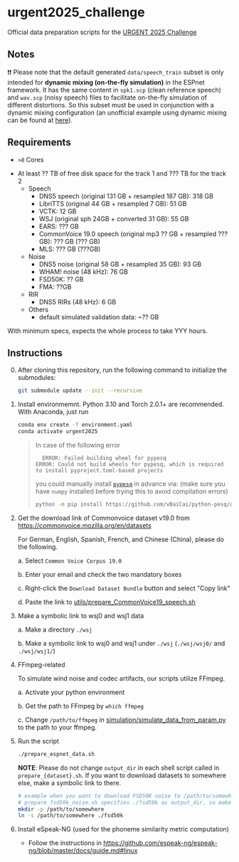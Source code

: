 # urgent2025_challenge
Official data preparation scripts for the [URGENT 2025 Challenge](https://urgent-challenge.github.io/urgent2025/)

## Notes

❗️❗️ Please note that the default generated `data/speech_train` subset is only intended for **dynamic mixing (on-the-fly simulation)** in the ESPnet framework. It has the same content in `spk1.scp` (clean reference speech) and `wav.scp` (noisy speech) files to facilitate on-the-fly simulation of different distortions. So this subset must be used in conjunction with a dynamic mixing configuration (an unofficial example using dynamic mixing can be found at [here](https://github.com/Emrys365/espnet/blob/urgent2024/egs2/urgent24/enh1/conf/tuning/train_enh_bsrnn_large_noncausal_dynamic_mixing.yaml#L34-L64)).
<!-- 
* To use a fixed simulation training set (without dynamic mixing), you could follow the [commented lines](https://github.com/urgent-challenge/urgent2024_challenge/blob/main/prepare_espnet_data.sh#L188-L210) in the [`prepare_espnet_data.sh`](https://github.com/urgent-challenge/urgent2024_challenge/blob/main/prepare_espnet_data.sh) script to generate `data/train`.
-->

## Requirements

- `>8` Cores
<!-- - At least `1` GPU (4 or 8 GPUs are recommended for speedup in DNSMOS or other DNN-based metric calculation) -->
- At least ?? TB of free disk space for the track 1 and ??? TB for the track 2
  - Speech
    - DNS5 speech (original 131 GB + resampled 187 GB): 318 GB
    - LibriTTS (original 44 GB + resampled 7 GB): 51 GB
    - VCTK: 12 GB
    - WSJ (original sph 24GB + converted 31 GB): 55 GB
    - EARS: ??? GB
    - CommonVoice 19.0 speech (original mp3 ?? GB + resampled ??? GB): ??? GB (??? GB)
    - MLS: ??? GB (???GB)
  - Noise
    - DNS5 noise (original 58 GB + resampled 35 GB): 93 GB
    - WHAM! noise (48 kHz): 76 GB
    - FSD50K: ?? GB
    - FMA: ??GB
  - RIR
    - DNS5 RIRs (48 kHz): 6 GB
  - Others
    - default simulated validation data: ~?? GB

With minimum specs, expects the whole process to take YYY hours.

## Instructions

0. After cloning this repository, run the following command to initialize the submodules:
    ```bash
    git submodule update --init --recursive
    ```

1. Install environmemnt. Python 3.10 and Torch 2.0.1+ are recommended.
   With Anaconda, just run

    ```bash
    conda env create -f environment.yaml
    conda activate urgent2025
    ```

    > In case of the following error
    > ```
    >   ERROR: Failed building wheel for pypesq
    > ERROR: Could not build wheels for pypesq, which is required to install pyproject.toml-based projects
    > ```
    > you could manually install [`pypesq`](https://github.com/vBaiCai/python-pesq) in advance via: 
    > (make sure you have `numpy` installed before trying this to avoid compilation errors)
    > ```bash
    > python -m pip install https://github.com/vBaiCai/python-pesq/archive/master.zip
    > ```

2. Get the download link of Commonvoice dataset v19.0 from https://commonvoice.mozilla.org/en/datasets

    For German, English, Spanish, French, and Chinese (China), please do the following.

    a. Select `Common Voice Corpus 19.0`

    b. Enter your email and check the two mandatory boxes

    c. Right-click the `Download Dataset Bundle` button and select "Copy link"

    d. Paste the link to [utils/prepare_CommonVoice19_speech.sh](https://github.com/kohei0209/urgnet2025/blob/a2fa5ef53f9ef8eab527a37dcb8aca5aae76ac71/utils/prepare_CommonVoice19_speech.sh#L16-L19)

3. Make a symbolic link to wsj0 and wsj1 data

    a. Make a directory `./wsj`

    b. Make a symbolic link to wsj0 and wsj1 under `./wsj` (`./wsj/wsj0/` and `./wsj/wsj1/`)

<!--
3. Download WSJ0 and WSJ1 datasets from LDC
    > You will need a LDC license to access the data.
    >
    > For URGENT Challenge participants who want to use the data during the challenge period, please contact the organizers for a temporary LDC license.

    a. Download WSJ0 from https://catalog.ldc.upenn.edu/LDC93s6a

    b. Download WSJ1 from https://catalog.ldc.upenn.edu/LDC94S13A

    c. Uncompress and store the downloaded data to the directories `./wsj/wsj0/` and `./wsj/wsj1/`, respectively.
-->

4. FFmpeg-related

    To simulate wind noise and codec artifacts, our scripts utilize FFmpeg.

    a. Activate your python environment

    b. Get the path to FFmpeg by `which ffmpeg`
    
    c. Change `/path/to/ffmpeg` in [simulation/simulate_data_from_param.py](https://github.com/kohei0209/urgnet2025/blob/a2fa5ef53f9ef8eab527a37dcb8aca5aae76ac71/simulation/simulate_data_from_param.py#L19) to the path to your ffmpeg.

5. Run the script

    ```bash
    ./prepare_espnet_data.sh
    ```

    **NOTE**: Please do not change `output_dir` in each shell script called in `prepare_{dataset}.sh`. If you want to download datasets to somewhere else, make a symbolic link to there. 
    ```bash
    # example when you want to download FSD50K noise to /path/to/somewhere
    # prepare_fsd50k_noise.sh specifies ./fsd50k as output_dir, so make a symbolic link from /path/to/somewhere to ./fsd50k
    mkdir -p /path/to/somewhere
    ln -s /path/to/somewhere ./fsd50k
    ```


6. Install eSpeak-NG (used for the phoneme similarity metric computation)
   - Follow the instructions in https://github.com/espeak-ng/espeak-ng/blob/master/docs/guide.md#linux

<!--
## Optional: Prepare webdataset

The script `./utils/prepare_wds.py` can store the audio files in a collection
of tar files each containing a predefined number of audio files. This is useful
to reduce the number of IO operations during training. Please see the
[documentation](https://github.com/webdataset/webdataset) of `webdataset` for
more information.

```bash
OMP_NUM_THREADS=1 python ./utils/prepare_wds.py \
    /path/to/urgent_train_24k_wds \
    --files-per-tar 250 \
    --max-workers 8 \
    --scps data/tmp/commonvoice_11.0_en_resampled_filtered_train.scp \
    data/tmp/dns5_clean_read_speech_resampled_filtered_train.scp \
    data/tmp/vctk_train.scp \
    data/tmp/libritts_resampled_train.scp
```
The script can also resample the whole dataset to a unified sampling frequency
with `--sampling-rate <freq_hz>`. This option will not include samples with
sampling frequency lower than the prescribed frequency.
-->